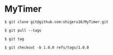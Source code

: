 # MyTimer

```
$ git clone git@github.com:shigeru10/MyTimer.git
```

```
$ git pull --tags
```

```
$ git tag
```

```
$ git checkout -b 1.0.0 refs/tags/1.0.0
```
